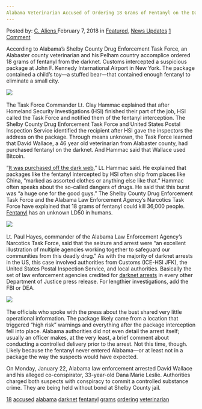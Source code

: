 ```yaml
---
Alabama Veterinarian Accused of Ordering 18 Grams of Fentanyl on the Darknet
---
```

<article class="post-listing post-24717 post type-post status-publish format-standard has-post-thumbnail hentry 
 tag-1766 tag-accused tag-alabama tag-darknet tag-fentanyl tag-grams tag-ordering tag-veterinarian">
<div class="post-inner">
<span>Posted by: <a href="https://www.deepdotweb.com/author/caliens/" title="">C. Aliens </a></span>
<span>February 7, 2018</span>
<span>in <a href="https://www.deepdotweb.com/category/deepdot-news/" rel="category tag">Featured</a>, <a href="https://www.deepdotweb.com/category/news-updates/" rel="category tag">News Updates</a></span>
<span><a href="https://www.deepdotweb.com/2018/02/07/alabama-veterinarian-accused-ordering-18-grams-fentanyl-darknet/#comments">1 Comment</a></span>


<p>According to Alabama’s Shelby County Drug Enforcement Task Force, an Alabaster county veterinarian and his Pelham country accomplice ordered 18 grams of fentanyl from the darknet. Customs intercepted a suspicious package at John F. Kennedy International Airport in New York. The package contained a child&#8217;s toy—a stuffed bear—that contained enough fentanyl to eliminate a small city.</p>
<p><img class="wp-image-24721 aligncenter" src="/imgs/2018/02/word-image-13.jpeg" srcset="/imgs/2018/02/word-image-13.jpeg 663w, /imgs/2018/02/word-image-13-300x149.jpeg 300w, /imgs/2018/02/word-image-13-660x330.jpeg 660w" sizes="(max-width: 663px) 100vw, 663px" /></p>
<p>The Task Force Commander Lt. Clay Hammac explained that after Homeland Security Investigations (HSI) finished their part of the job, HSI called the Task Force and notified them of the fentanyl interception. The Shelby County Drug Enforcement Task Force and United States Postal Inspection Service identified the recipient after HSI gave the inspectors the address on the package. Through means unknown, the Task Force learned that David Wallace, a 46 year old veterinarian from Alabaster county, had purchased fentanyl on the darknet. And Hammac said that Wallace used Bitcoin.</p>
<p>“<a href="http://abc3340.com/news/local/trussville-veterinarian-accused-of-buying-18-grams-of-fentanyl-off-the-dark-web">It was purchased off the dark web</a>,” Lt. Hammac said. He explained that packages like the fentanyl intercepted by HSI often ship from places like China, “marked as assorted clothes or anything else like that.” Hammac often speaks about the so-called dangers of drugs. He said that this burst was “a huge one for the good guys.” The Shelby County Drug Enforcement Task Force and the Alabama Law Enforcement Agency’s Narcotics Task Force have explained that 18 grams of fentanyl could kill 36,000 people. <a href="https://www.deepdotweb.com/tag/fentanyl/">Fentanyl</a> has an unknown LD50 in humans.</p>
<p><img class="wp-image-24722 aligncenter" src="/imgs/2018/02/word-image-14.jpeg" srcset="/imgs/2018/02/word-image-14.jpeg 800w, /imgs/2018/02/word-image-14-300x225.jpeg 300w" sizes="(max-width: 800px) 100vw, 800px" /></p>
<p>Lt. Paul Hayes, commander of the Alabama Law Enforcement Agency’s Narcotics Task Force, said that the seizure and arrest were “an excellent illustration of multiple agencies working together to safeguard our communities from this deadly drug.” As with the majority of darknet arrests in the US, this case involved authorities from Customs (ICE-HSI JFK), the United States Postal Inspection Service, and local authorities. Basically the set of law enforcement agencies credited for <a href="https://www.deepdotweb.com/tag/arrested/">darknet arrests</a> in every other Department of Justice press release. For lengthier investigations, add the FBI or DEA.</p>
<p><img class="wp-image-24723 aligncenter" src="/imgs/2018/02/word-image-15.jpeg" srcset="/imgs/2018/02/word-image-15.jpeg 800w, /imgs/2018/02/word-image-15-300x225.jpeg 300w" sizes="(max-width: 800px) 100vw, 800px" /></p>
<p>The officials who spoke with the press about the bust shared very little operational information. The package likely came from a location that triggered “high risk” warnings and everything after the package interception fell into place. Alabama authorities did not even detail the arrest itself; usually an officer makes, at the very least, a brief comment about conducting a controlled delivery prior to the arrest. Not this time, though. Likely because the fentanyl never entered Alabama—or at least not in a package the way the suspects would have expected.</p>
<p>On Monday, January 22, Alabama law enforcement arrested David Wallace and his alleged co-conspirator, 33-year-old Dana Marie Leslie. Authorities charged both suspects with conspiracy to commit a controlled substance crime. They are being held without bond at Shelby County jail.</p>
</div>
<a href="https://www.deepdotweb.com/tag/18/" rel="tag">18</a> <a href="https://www.deepdotweb.com/tag/accused/" rel="tag">accused</a> <a href="https://www.deepdotweb.com/tag/alabama/" rel="tag">alabama</a> <a href="https://www.deepdotweb.com/tag/darknet/" rel="tag">darknet</a> <a href="https://www.deepdotweb.com/tag/fentanyl/" rel="tag">fentanyl</a> <a href="https://www.deepdotweb.com/tag/grams/" rel="tag">grams</a> <a href="https://www.deepdotweb.com/tag/ordering/" rel="tag">ordering</a> <a href="https://www.deepdotweb.com/tag/veterinarian/" rel="tag">veterinarian</a></span> <span style="display:none" class="updated">2018-02-07<a href="https://www.deepdotweb.com/author/caliens/" title="Posts by C. Aliens" rel="author">C. Aliens</a></strong></div>

